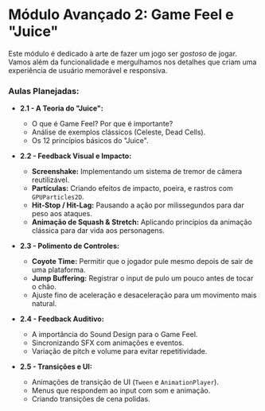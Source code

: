 # Módulo Avançado 2: Game Feel e "Juice"

Este módulo é dedicado à arte de fazer um jogo ser *gostoso* de jogar. Vamos além da funcionalidade e mergulhamos nos detalhes que criam uma experiência de usuário memorável e responsiva.

### Aulas Planejadas:

- **2.1 - A Teoria do "Juice":**
  - O que é Game Feel? Por que é importante?
  - Análise de exemplos clássicos (Celeste, Dead Cells).
  - Os 12 princípios básicos do "Juice".

- **2.2 - Feedback Visual e Impacto:**
  - **Screenshake:** Implementando um sistema de tremor de câmera reutilizável.
  - **Partículas:** Criando efeitos de impacto, poeira, e rastros com `GPUParticles2D`.
  - **Hit-Stop / Hit-Lag:** Pausando a ação por milissegundos para dar peso aos ataques.
  - **Animação de Squash & Stretch:** Aplicando princípios da animação clássica para dar vida aos personagens.

- **2.3 - Polimento de Controles:**
  - **Coyote Time:** Permitir que o jogador pule mesmo depois de sair de uma plataforma.
  - **Jump Buffering:** Registrar o input de pulo um pouco antes de tocar o chão.
  - Ajuste fino de aceleração e desaceleração para um movimento mais natural.

- **2.4 - Feedback Auditivo:**
  - A importância do Sound Design para o Game Feel.
  - Sincronizando SFX com animações e eventos.
  - Variação de pitch e volume para evitar repetitividade.

- **2.5 - Transições e UI:**
  - Animações de transição de UI (`Tween` e `AnimationPlayer`).
  - Menus que respondem ao input com som e animação.
  - Criando transições de cena polidas.
